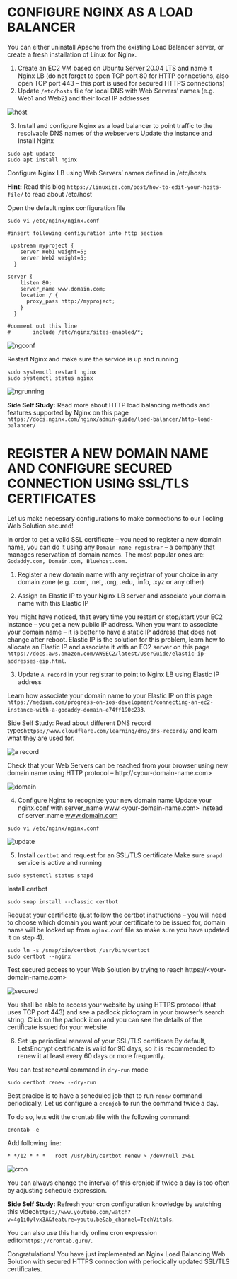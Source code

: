 # CONFIGURE NGINX AS A LOAD BALANCER
You can either uninstall Apache from the existing Load Balancer server, or create a fresh installation of Linux for Nginx.

1. Create an EC2 VM based on Ubuntu Server 20.04 LTS and name it Nginx LB (do not forget to open TCP port 80 for HTTP connections, also open TCP port 443 – this port is used for secured HTTPS connections)
2. Update `/etc/hosts` file for local DNS with Web Servers’ names (e.g. Web1 and Web2) and their local IP addresses

![host](./images/01-host.PNG)  

3. Install and configure Nginx as a load balancer to point traffic to the resolvable DNS names of the webservers
Update the instance and Install Nginx
```
sudo apt update
sudo apt install nginx
```   

Configure Nginx LB using Web Servers’ names defined in /etc/hosts

**Hint:** Read this blog `https://linuxize.com/post/how-to-edit-your-hosts-file/` to read about /etc/host

Open the default nginx configuration file
```
sudo vi /etc/nginx/nginx.conf
```  

```
#insert following configuration into http section

 upstream myproject {
    server Web1 weight=5;
    server Web2 weight=5;
  }

server {
    listen 80;
    server_name www.domain.com;
    location / {
      proxy_pass http://myproject;
    }
  }

#comment out this line
#       include /etc/nginx/sites-enabled/*;
```
![ngconf](./images/02-ngconf.PNG)

Restart Nginx and make sure the service is up and running

```
sudo systemctl restart nginx
sudo systemctl status nginx
```
![ngrunning](./images/03-ngrunning.PNG)   

**Side Self Study:** Read more about HTTP load balancing methods and features supported by Nginx on this page `https://docs.nginx.com/nginx/admin-guide/load-balancer/http-load-balancer/`

# REGISTER A NEW DOMAIN NAME AND CONFIGURE SECURED CONNECTION USING SSL/TLS CERTIFICATES
Let us make necessary configurations to make connections to our Tooling Web Solution secured!

In order to get a valid SSL certificate – you need to register a new domain name, you can do it using any `Domain name registrar` – a company that manages reservation of domain names. The most popular ones are: `Godaddy.com, Domain.com, Bluehost.com.`

1. Register a new domain name with any registrar of your choice in any domain zone (e.g. .com, .net, .org, .edu, .info, .xyz or any other)

2. Assign an Elastic IP to your Nginx LB server and associate your domain name with this Elastic IP

You might have noticed, that every time you restart or stop/start your EC2 instance – you get a new public IP address. When you want to associate your domain name – it is better to have a static IP address that does not change after reboot. Elastic IP is the solution for this problem, learn how to allocate an Elastic IP and associate it with an EC2 server on this page `https://docs.aws.amazon.com/AWSEC2/latest/UserGuide/elastic-ip-addresses-eip.html`.

3. Update `A record` in your registrar to point to Nginx LB using Elastic IP address

Learn how associate your domain name to your Elastic IP on this page `https://medium.com/progress-on-ios-development/connecting-an-ec2-instance-with-a-godaddy-domain-e74ff190c233`.

Side Self Study: Read about different DNS record types`https://www.cloudflare.com/learning/dns/dns-records/` and learn what they are used for.

![a record](./images/04-A%20record.PNG)

Check that your Web Servers can be reached from your browser using new domain name using HTTP protocol – http://<your-domain-name.com>

![domain](./images/05-domain.PNG)

4. Configure Nginx to recognize your new domain name
Update your nginx.conf with server_name www.<your-domain-name.com> instead of server_name www.domain.com
```
sudo vi /etc/nginx/nginx.conf
```
![update](./images/06-update.PNG)

5. Install `certbot` and request for an SSL/TLS certificate
Make sure `snapd` service is active and running
```
sudo systemctl status snapd
```  

Install certbot
```
sudo snap install --classic certbot
```

Request your certificate (just follow the certbot instructions – you will need to choose which domain you want your certificate to be issued for, domain name will be looked up from `nginx.conf` file so make sure you have updated it on step 4).

```
sudo ln -s /snap/bin/certbot /usr/bin/certbot
sudo certbot --nginx
```
Test secured access to your Web Solution by trying to reach https://<your-domain-name.com>

![secured](./images/07-secured.PNG)  

You shall be able to access your website by using HTTPS protocol (that uses TCP port 443) and see a padlock pictogram in your browser’s search string.
Click on the padlock icon and you can see the details of the certificate issued for your website.



6. Set up periodical renewal of your SSL/TLS certificate
By default, LetsEncrypt certificate is valid for 90 days, so it is recommended to renew it at least every 60 days or more frequently.

You can test renewal command in `dry-run` mode
```
sudo certbot renew --dry-run
```
Best pracice is to have a scheduled job that to run `renew` command periodically. Let us configure a `cronjob` to run the command twice a day.

To do so, lets edit the crontab file with the following command:
```
crontab -e
```
Add following line:
```
* */12 * * *   root /usr/bin/certbot renew > /dev/null 2>&1
```
![cron](./images/08-cron.PNG)  

You can always change the interval of this cronjob if twice a day is too often by adjusting schedule expression.

**Side Self Study:** Refresh your cron configuration knowledge by watching this video`https://www.youtube.com/watch?v=4g1i0ylvx3A&feature=youtu.be&ab_channel=TechVitals`.

You can also use this handy online cron expression editor`https://crontab.guru/`.

Congratulations!
You have just implemented an Nginx Load Balancing Web Solution with secured HTTPS connection with periodically updated SSL/TLS certificates.

